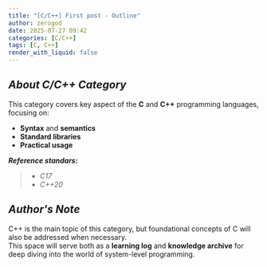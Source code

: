 ```yaml
---
title: "[C/C++] First post - Outline"
author: zerogod
date: 2025-07-27 09:42
categories: [C/C++]
tags: [C, C++]
render_with_liquid: false
---
```

## ***About C/C++ Category***
This category covers key aspect of the **C** and **C++** programming languages, focusing on:
- **Syntax** and **semantics**
- **Standard libraries**
- **Practical usage**

***Reference standars:***
> - *C17* 
> - *C++20*

## ***Author's Note***
C++ is the main topic of this category, but foundational concepts of C will also be addressed when necessary.  
This space will serve both as a **learning log** and **knowledge archive** for deep diving into the world of system-level programming.